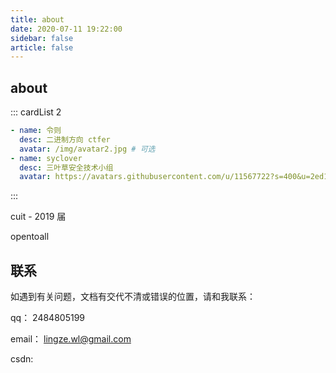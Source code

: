 ```yaml
---
title: about
date: 2020-07-11 19:22:00
sidebar: false
article: false
---
```


## about

::: cardList 2

```yaml
- name: 令则
  desc: 二进制方向 ctfer
  avatar: /img/avatar2.jpg # 可选
- name: syclover
  desc: 三叶草安全技术小组
  avatar: https://avatars.githubusercontent.com/u/11567722?s=400&u=2ed13c2e54ed907a25bb73bf39428571da48839e&v=4
```

:::

cuit - 2019 届

opentoall

## 联系

如遇到有关问题，文档有交代不清或错误的位置，请和我联系：

qq： 2484805199

email： lingze.wl@gmail.com

csdn: [](https://blog.csdn.net/wlz_lc_4)